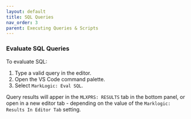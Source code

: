 ```yaml
---
layout: default
title: SQL Queries
nav_order: 3
parent: Executing Queries & Scripts
---
```


### Evaluate SQL Queries

To evaluate SQL:

1. Type a valid query in the editor.
2. Open the VS Code command palette.
3. Select `MarkLogic: Eval SQL`.

Query results will apper in the `MLXPRS: RESULTS` tab in the bottom panel, or open in a new editor tab - depending on the value of the `Marklogic: Results In Editor Tab` setting.

